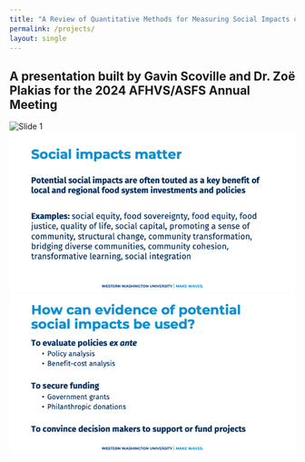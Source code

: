 ```yaml
---
title: "A Review of Quantitative Methods for Measuring Social Impacts of Food System Policies"
permalink: /projects/
layout: single
---
```


## A presentation built by Gavin Scoville and Dr. Zoë Plakias for the 2024 AFHVS/ASFS Annual Meeting

<div class="grid">
  <img src="{{ site.baseurl }}/assets/AFHVS/Slide1.png" alt="Slide 1" />
  <img src="/assets/images/AFHVS/Slide2.png" alt="Slide 2" />
  <img src="/assets/AFHVS/Slide3.png" alt="Slide 3" />
</div>




